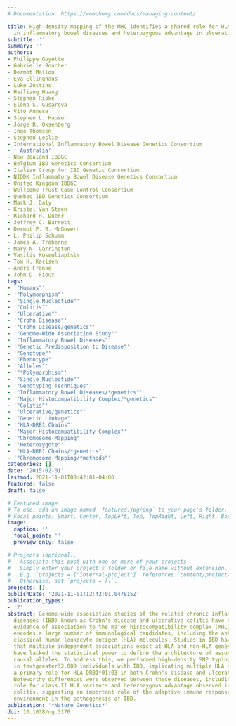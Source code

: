 ```yaml
---
# Documentation: https://wowchemy.com/docs/managing-content/

title: High-density mapping of the MHC identifies a shared role for HLA-DRB1*01:03
  in inflammatory bowel diseases and heterozygous advantage in ulcerative colitis
subtitle: ''
summary: ''
authors:
- Philippe Goyette
- Gabrielle Boucher
- Dermot Mallon
- Eva Ellinghaus
- Luke Jostins
- Hailiang Huang
- Stephan Ripke
- Elena S. Gusareva
- Vito Annese
- Stephen L. Hauser
- Jorge R. Oksenberg
- Ingo Thomsen
- Stephen Leslie
- International Inflammatory Bowel Disease Genetics Consortium
- ' Australia'
- New Zealand IBDGC
- Belgium IBD Genetics Consortium
- Italian Group for IBD Genetic Consortium
- NIDDK Inflammatory Bowel Disease Genetics Consortium
- United Kingdom IBDGC
- Wellcome Trust Case Control Consortium
- Quebec IBD Genetics Consortium
- Mark J. Daly
- Kristel Van Steen
- Richard H. Duerr
- Jeffrey C. Barrett
- Dermot P. B. McGovern
- L. Philip Schumm
- James A. Traherne
- Mary N. Carrington
- Vasilis Kosmoliaptsis
- Tom H. Karlsen
- Andre Franke
- John D. Rioux
tags:
- '"Humans"'
- '"Polymorphism"'
- '"Single Nucleotide"'
- '"Colitis"'
- '"Ulcerative"'
- '"Crohn Disease"'
- '"Crohn Disease/genetics"'
- '"Genome-Wide Association Study"'
- '"Inflammatory Bowel Diseases"'
- '"Genetic Predisposition to Disease"'
- '"Genotype"'
- '"Phenotype"'
- '"Alleles"'
- '"*Polymorphism"'
- '"Single Nucleotide"'
- '"Genotyping Techniques"'
- '"Inflammatory Bowel Diseases/*genetics"'
- '"Major Histocompatibility Complex/*genetics"'
- '"Colitis"'
- '"Ulcerative/genetics"'
- '"Genetic Linkage"'
- '"HLA-DRB1 Chains"'
- '"Major Histocompatibility Complex"'
- '"Chromosome Mapping"'
- '"Heterozygote"'
- '"HLA-DRB1 Chains/*genetics"'
- '"Chromosome Mapping/*methods"'
categories: []
date: '2015-02-01'
lastmod: 2021-11-01T08:42:01-04:00
featured: false
draft: false

# Featured image
# To use, add an image named `featured.jpg/png` to your page's folder.
# Focal points: Smart, Center, TopLeft, Top, TopRight, Left, Right, BottomLeft, Bottom, BottomRight.
image:
  caption: ''
  focal_point: ''
  preview_only: false

# Projects (optional).
#   Associate this post with one or more of your projects.
#   Simply enter your project's folder or file name without extension.
#   E.g. `projects = ["internal-project"]` references `content/project/deep-learning/index.md`.
#   Otherwise, set `projects = []`.
projects: []
publishDate: '2021-11-01T12:42:01.047815Z'
publication_types:
- '2'
abstract: Genome-wide association studies of the related chronic inflammatory bowel
  diseases (IBD) known as Crohn's disease and ulcerative colitis have shown strong
  evidence of association to the major histocompatibility complex (MHC). This region
  encodes a large number of immunological candidates, including the antigen-presenting
  classical human leukocyte antigen (HLA) molecules. Studies in IBD have indicated
  that multiple independent associations exist at HLA and non-HLA genes, but they
  have lacked the statistical power to define the architecture of association and
  causal alleles. To address this, we performed high-density SNP typing of the MHC
  in textgreater32,000 individuals with IBD, implicating multiple HLA alleles, with
  a primary role for HLA-DRB1*01:03 in both Crohn's disease and ulcerative colitis.
  Noteworthy differences were observed between these diseases, including a predominant
  role for class II HLA variants and heterozygous advantage observed in ulcerative
  colitis, suggesting an important role of the adaptive immune response in the colonic
  environment in the pathogenesis of IBD.
publication: '*Nature Genetics*'
doi: 10.1038/ng.3176
---
```

